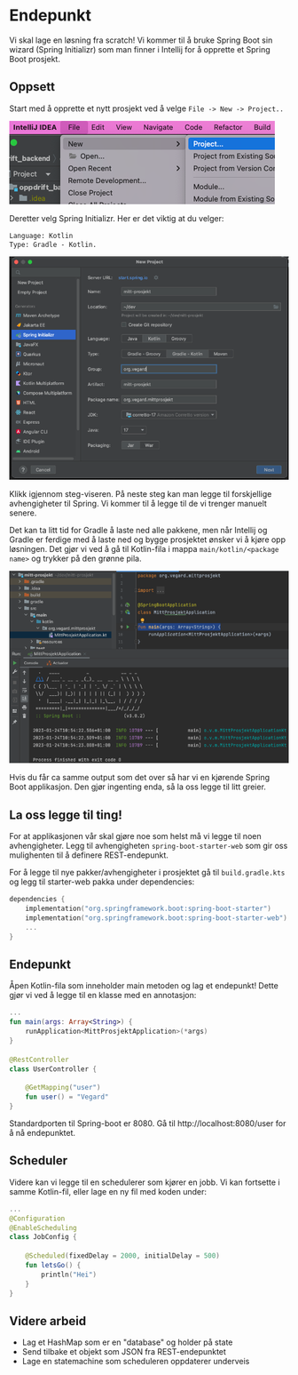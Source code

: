 # Endepunkt

Vi skal lage en løsning fra scratch! Vi kommer til å bruke Spring Boot sin wizard (Spring Initializr)
som man finner i Intellij for å opprette et Spring Boot prosjekt.

## Oppsett

Start med å opprette et nytt prosjekt ved å velge `File -> New -> Project..`

![nytt-prosjekt](./../img/nytt-prosjekt/nytt-prosjekt.png)

Deretter velg Spring Initializr. Her er det viktig at du velger:

```
Language: Kotlin
Type: Gradle - Kotlin.
```


![valg](./../img/nytt-prosjekt/valg.png)

Klikk igjennom steg-viseren. På neste steg kan man legge til forskjellige avhengigheter til Spring.
Vi kommer til å legge til de vi trenger manuelt senere. 

Det kan ta litt tid for Gradle å laste ned
alle pakkene, men når Intellij og Gradle er ferdige med å laste ned og bygge prosjektet ønsker vi
å kjøre opp løsningen. Det gjør vi ved å gå til Kotlin-fila i mappa `main/kotlin/<package name>` 
og trykker på den grønne pila.

![run](./../img/nytt-prosjekt/run-it.png)

Hvis du får ca samme output som det over så har vi en kjørende Spring Boot applikasjon. 
Den gjør ingenting enda, så la oss legge til litt greier.


## La oss legge til ting!

For at applikasjonen vår skal gjøre noe som helst må vi legge til noen avhengigheter.
Legg til avhengigheten `spring-boot-starter-web` som gir oss mulighenten til å definere REST-endepunkt.

For å legge til nye pakker/avhengigheter i prosjektet gå til `build.gradle.kts` og legg til starter-web pakka
under dependencies:

```kotlin
dependencies {
    implementation("org.springframework.boot:spring-boot-starter")
    implementation("org.springframework.boot:spring-boot-starter-web")
    ...
}
```

## Endepunkt

Åpen Kotlin-fila som inneholder main metoden og lag et endepunkt! 
Dette gjør vi ved å legge til en klasse med en annotasjon:


```kotlin
...
fun main(args: Array<String>) {
    runApplication<MittProsjektApplication>(*args)
}

@RestController
class UserController {

    @GetMapping("user")
    fun user() = "Vegard"
}
```

Standardporten til Spring-boot er 8080. Gå til http://localhost:8080/user for å nå endepunktet.


## Scheduler

Videre kan vi legge til en schedulerer som kjører en jobb. Vi kan fortsette i samme Kotlin-fil, 
eller lage en ny fil med koden under:

```kotlin
...
@Configuration
@EnableScheduling
class JobConfig {

    @Scheduled(fixedDelay = 2000, initialDelay = 500)
    fun letsGo() {
        println("Hei")
    }
}

```

## Videre arbeid

- Lag et HashMap som er en "database" og holder på state
- Send tilbake et objekt som JSON fra REST-endepunktet
- Lage en statemachine som scheduleren oppdaterer underveis